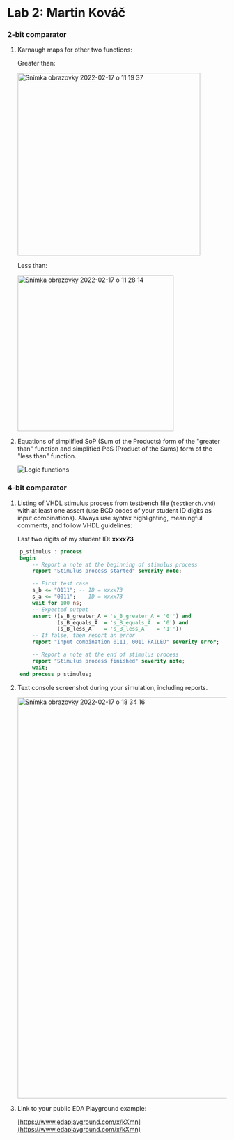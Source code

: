 # Lab 2: Martin Kováč

### 2-bit comparator

1. Karnaugh maps for other two functions:

   Greater than:

   <img width="419" alt="Snímka obrazovky 2022-02-17 o 11 19 37" src="https://user-images.githubusercontent.com/99388246/154534313-1e75ab43-126d-4707-8a30-e196451775aa.png">


   Less than:

   <img width="358" alt="Snímka obrazovky 2022-02-17 o 11 28 14" src="https://user-images.githubusercontent.com/99388246/154534340-6f549e6d-cd48-46bc-8574-ad66ccfa6a67.png">


2. Equations of simplified SoP (Sum of the Products) form of the "greater than" function and simplified PoS (Product of the Sums) form of the "less than" function.

   ![Logic functions](images/comparator_min.png)

### 4-bit comparator

1. Listing of VHDL stimulus process from testbench file (`testbench.vhd`) with at least one assert (use BCD codes of your student ID digits as input combinations). Always use syntax highlighting, meaningful comments, and follow VHDL guidelines:

   Last two digits of my student ID: **xxxx73**

```vhdl
    p_stimulus : process
    begin
        -- Report a note at the beginning of stimulus process
        report "Stimulus process started" severity note;

        -- First test case
        s_b <= "0111"; -- ID = xxxx73
        s_a <= "0011"; -- ID = xxxx73
        wait for 100 ns;
        -- Expected output
        assert ((s_B_greater_A = 's_B_greater_A = '0'') and
                (s_B_equals_A  = 's_B_equals_A  = '0') and
                (s_B_less_A    = 's_B_less_A    = '1''))
        -- If false, then report an error
        report "Input combination 0111, 0011 FAILED" severity error;

        -- Report a note at the end of stimulus process
        report "Stimulus process finished" severity note;
        wait;
    end process p_stimulus;
```

2. Text console screenshot during your simulation, including reports.

   <img width="920" alt="Snímka obrazovky 2022-02-17 o 18 34 16" src="https://user-images.githubusercontent.com/99388246/154538418-45930e47-51d0-4c23-8917-46bac6960a76.png">


3. Link to your public EDA Playground example:

   [https://www.edaplayground.com/x/kXmn](https://www.edaplayground.com/x/kXmn)
